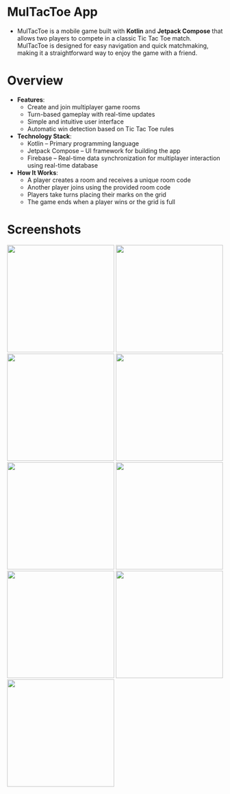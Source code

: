 # MulTacToe App
- MulTacToe is a mobile game built with **Kotlin** and **Jetpack Compose** that allows two players to compete in a classic Tic Tac Toe match. MulTacToe is designed for easy navigation and quick matchmaking, making it a straightforward way to enjoy the game with a friend.

# Overview
- **Features**:
  - Create and join multiplayer game rooms
  - Turn-based gameplay with real-time updates
  - Simple and intuitive user interface
  - Automatic win detection based on Tic Tac Toe rules
- **Technology Stack**:
  - Kotlin – Primary programming language
  - Jetpack Compose – UI framework for building the app
  - Firebase – Real-time data synchronization for multiplayer interaction using real-time database
- **How It Works**:
  - A player creates a room and receives a unique room code
  - Another player joins using the provided room code
  - Players take turns placing their marks on the grid
  - The game ends when a player wins or the grid is full

# Screenshots
<img src="https://github.com/user-attachments/assets/4765217f-0485-4759-a95a-9120efd4d245" width="250" />
<img src="https://github.com/user-attachments/assets/1c760762-4556-4377-b1d0-ea07d05c809f" width="250" />
<img src="https://github.com/user-attachments/assets/1be0dbcb-1856-4b46-bc45-39e816c3601e" width="250" />
<img src="https://github.com/user-attachments/assets/d3244845-992a-4099-928a-54a818af6e3e" width="250" />
<img src="https://github.com/user-attachments/assets/42083a11-c845-4b70-8762-998f8e3afbd7" width="250" />
<img src="https://github.com/user-attachments/assets/6736431b-c34a-4d96-b593-2fee22664ce0" width="250" />
<img src="https://github.com/user-attachments/assets/ce7b069a-846d-4f79-8bfd-35565e8866bb" width="250" />
<img src="https://github.com/user-attachments/assets/a482d98b-fd4a-451c-9c8c-4abf789fdaff" width="250" />
<img src="https://github.com/user-attachments/assets/ca73a5e5-84f2-4de6-9af9-c41678b8c3c8" width="250" />

